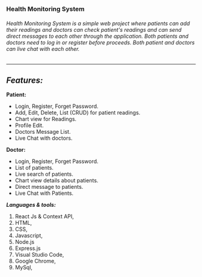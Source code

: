 ### Health Monitoring System

###### Health Monitoring System is a simple web project where patients can add their readings and doctors can check patient's readings and can send direct messages to each other through the application. Both patients and doctors need to log in or register before proceeds. Both patient and doctors can live chat with each other.

----------

***Features:***
----------
**Patient:**
- Login, Register, Forget Password.
- Add, Edit, Delete, List (CRUD) for patient readings.
- Chart view for Readings.
- Profile Edit.
- Doctors Message List.
- Live Chat with doctors.

**Doctor:**
- Login, Register, Forget Password.
- List of patients.
- Live search of patients.
- Chart view details about patients.
- Direct message to patients.
- Live Chat with Patients.


***Languages & tools:***
1. React Js & Context API,
2. HTML,
3. CSS,
4. Javascript,
5. Node.js
6. Express.js
7. Visual Studio Code,
8. Google Chrome,
9. MySql,
